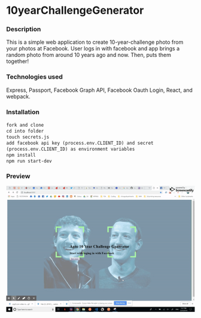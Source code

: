 # 10yearChallengeGenerator
### Description
This is a simple web application to create 10-year-challenge photo from your photos at Facebook.
User logs in with facebook and app brings a random photo from around 10 years ago and now. Then, puts them together!

### Technologies used
Express, Passport, Facebook Graph API, Facebook Oauth Login, React, and webpack.

### Installation
```
fork and clone
cd into folder
touch secrets.js
add facebook api key (process.env.CLIENT_ID) and secret (process.env.CLIENT_ID) as environment variables
npm install
npm run start-dev
```

### Preview

![10YearChallenge Generator](/10year.gif "10YearChallenge Generator")
